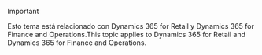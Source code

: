 > [!IMPORTANT]
> <span data-ttu-id="53ef1-101">Esto tema está relacionado con Dynamics 365 for Retail y Dynamics 365 for Finance and Operations.</span><span class="sxs-lookup"><span data-stu-id="53ef1-101">This topic applies to Dynamics 365 for Retail and Dynamics 365 for Finance and Operations.</span></span>
